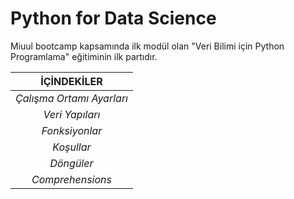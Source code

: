 # Python for Data Science

 Miuul bootcamp kapsamında ilk modül olan "Veri Bilimi için Python Programlama" eğitiminin ilk partıdır.
 
<div align="center">

| <b>İÇİNDEKİLER</b> |
|:-------------:|
| <em>Çalışma Ortamı Ayarları</em> |
| <em>Veri Yapıları</em>           |
| <em>Fonksiyonlar</em>            |
| <em>Koşullar</em>                |
| <em>Döngüler</em>                |
| <em>Comprehensions</em>          |
</div>
